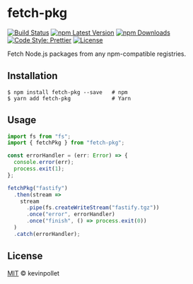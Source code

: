 # fetch-pkg

[![Build Status](https://github.com/kevinpollet/fetch-pkg/workflows/build/badge.svg)](https://github.com/kevinpollet/fetch-pkg/actions)
[![npm Latest Version](https://img.shields.io/npm/v/fetch-pkg/latest)](https://www.npmjs.com/package/fetch-pkg)
[![npm Downloads](https://img.shields.io/npm/dm/fetch-pkg)](https://www.npmjs.com/package/fetch-pkg)
[![Code Style: Prettier](https://img.shields.io/badge/code_style-prettier-ff69b4.svg)](https://github.com/prettier/prettier)
[![License](https://img.shields.io/github/license/kevinpollet/fetch-pkg)](./LICENSE.md)

Fetch Node.js packages from any npm-compatible registries.

## Installation

```shell
$ npm install fetch-pkg --save   # npm
$ yarn add fetch-pkg             # Yarn
```

## Usage

```typescript
import fs from "fs";
import { fetchPkg } from "fetch-pkg";

const errorHandler = (err: Error) => {
  console.error(err);
  process.exit(1);
};

fetchPkg("fastify")
  .then(stream =>
    stream
      .pipe(fs.createWriteStream("fastify.tgz"))
      .once("error", errorHandler)
      .once("finish", () => process.exit(0))
  )
  .catch(errorHandler);
```

## License

[MIT](./LICENSE.md) © kevinpollet
